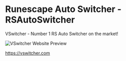 # Runescape Auto Switcher - RSAutoSwitcher
VSwitcher - Number 1 RS Auto Switcher on the market!

![VSwitcher Website Preview](https://cdn.discordapp.com/attachments/530196431068332032/530196585716383754/unknown.png)

https://vswitcher.com
